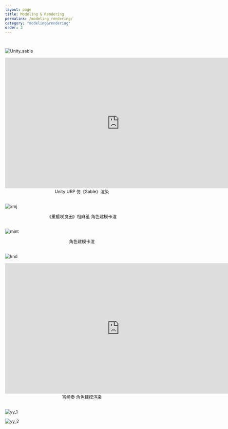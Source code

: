 ```yaml
---
layout: page
title: Modeling & Rendering
permalink: /modeling_rendering/
category: "modeling&rendering"
order: 3
---
```


<br>


![Unity_sable]({{site.url}}/assets/images/Unity_Sable_2.png)
<br>

<center> <iframe width="750" height="429" src="https://www.dropbox.com/s/5v6htp6f6ner95s/Unity_Sable.mp4?raw=1" frameborder="0" allowfullscreen></iframe> </center>
<center> Unity URP 仿《Sable》渲染 </center>
<br>

![xmj]({{site.url}}/assets/images/xmj.png)
<center> 《重启咲良田》相麻堇 角色建模卡渲 </center>
<br>

![mint]({{site.url}}/assets/images/Mint.png)
<center> 角色建模卡渲 </center>
<br>

![knd]({{site.url}}/assets/images/knd.png)
<br>

<center> <iframe width="750" height="429" src="https://www.dropbox.com/s/4dxdjxabbdv5cuy/knd_2.mp4?raw=1" frameborder="0" allowfullscreen></iframe> </center>
<center> 宵崎奏 角色建模渲染 </center>
<br>


![yy_1]({{site.url}}/assets/images/yy_1.png)
<br>

![yy_2]({{site.url}}/assets/images/yy_2.png)
<br>